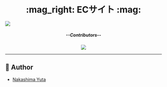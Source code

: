 <h1 align=center>:mag_right: ECサイト :mag:</h1>

<img src="https://www.freebie-ac.jp/sozai/2017_105_net_shopping/img/main.jpg">

<h5 align=center>--Contributors--</h5>
<p align=center>
<a href="https://github.com/nakashi94" align=center>
  <img src="https://avatars.githubusercontent.com/u/87302837?size=75">
</a>
</p>

***

## :eyes: Author
* <a href="https://github.com/nakashi94">Nakashima Yuta</a>
